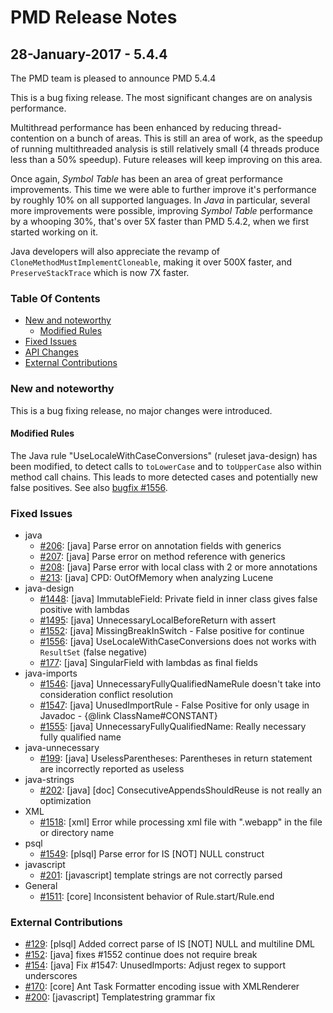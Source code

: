 # PMD Release Notes

## 28-January-2017 - 5.4.4

The PMD team is pleased to announce PMD 5.4.4

This is a bug fixing release. The most significant changes are on analysis performance.

Multithread performance has been enhanced by reducing thread-contention on a
bunch of areas. This is still an area of work, as the speedup of running
multithreaded analysis is still relatively small (4 threads produce less
than a 50% speedup). Future releases will keep improving on this area.

Once again, *Symbol Table* has been an area of great performance improvements.
This time we were able to further improve it's performance by roughly 10% on all
supported languages. In *Java* in particular, several more improvements were possible,
improving *Symbol Table* performance by a whooping 30%, that's over 5X faster
than PMD 5.4.2, when we first started working on it.

Java developers will also appreciate the revamp of `CloneMethodMustImplementCloneable`,
making it over 500X faster, and `PreserveStackTrace` which is now 7X faster.

### Table Of Contents

* [New and noteworthy](#New_and_noteworthy)
    * [Modified Rules](#Modified_Rules)
* [Fixed Issues](#Fixed_Issues)
* [API Changes](#API_Changes)
* [External Contributions](#External_Contributions)

### New and noteworthy

This is a bug fixing release, no major changes were introduced.

#### Modified Rules

The Java rule "UseLocaleWithCaseConversions" (ruleset java-design) has been modified, to detect calls
to `toLowerCase` and to `toUpperCase` also within method call chains. This leads to more detected cases
and potentially new false positives.
See also [bugfix #1556](https://sourceforge.net/p/pmd/bugs/1556/).


### Fixed Issues

*   java
    *   [#206](https://github.com/pmd/pmd/issues/206): \[java] Parse error on annotation fields with generics
    *   [#207](https://github.com/pmd/pmd/issues/207): \[java] Parse error on method reference with generics
    *   [#208](https://github.com/pmd/pmd/issues/208): \[java] Parse error with local class with 2 or more annotations
    *   [#213](https://github.com/pmd/pmd/issues/213): \[java] CPD: OutOfMemory when analyzing Lucene
*   java-design
    *   [#1448](https://sourceforge.net/p/pmd/bugs/1448/): \[java] ImmutableField: Private field in inner class gives false positive with lambdas
    *   [#1495](https://sourceforge.net/p/pmd/bugs/1495/): \[java] UnnecessaryLocalBeforeReturn with assert
    *   [#1552](https://sourceforge.net/p/pmd/bugs/1552/): \[java] MissingBreakInSwitch - False positive for continue
    *   [#1556](https://sourceforge.net/p/pmd/bugs/1556/): \[java] UseLocaleWithCaseConversions does not works with `ResultSet` (false negative)
    *   [#177](https://github.com/pmd/pmd/issues/177): \[java] SingularField with lambdas as final fields
*   java-imports
    *   [#1546](https://sourceforge.net/p/pmd/bugs/1546/): \[java] UnnecessaryFullyQualifiedNameRule doesn't take into consideration conflict resolution
    *   [#1547](https://sourceforge.net/p/pmd/bugs/1547/): \[java] UnusedImportRule - False Positive for only usage in Javadoc - {@link ClassName#CONSTANT}
    *   [#1555](https://sourceforge.net/p/pmd/bugs/1555/): \[java] UnnecessaryFullyQualifiedName: Really necessary fully qualified name
*   java-unnecessary
    *   [#199](https://github.com/pmd/pmd/issues/199): \[java] UselessParentheses: Parentheses in return statement are incorrectly reported as useless
*   java-strings
    *   [#202](https://github.com/pmd/pmd/issues/202): \[java] \[doc] ConsecutiveAppendsShouldReuse is not really an optimization
*   XML
    *   [#1518](https://sourceforge.net/p/pmd/bugs/1518/): \[xml] Error while processing xml file with ".webapp" in the file or directory name
*   psql
    *   [#1549](https://sourceforge.net/p/pmd/bugs/1549/): \[plsql] Parse error for IS [NOT] NULL construct
*   javascript
    *   [#201](https://github.com/pmd/pmd/issues/201): \[javascript] template strings are not correctly parsed
*   General
    *   [#1511](https://sourceforge.net/p/pmd/bugs/1511/): \[core] Inconsistent behavior of Rule.start/Rule.end


### External Contributions

*   [#129](https://github.com/pmd/pmd/pull/129): \[plsql] Added correct parse of IS [NOT] NULL and multiline DML
*   [#152](https://github.com/pmd/pmd/pull/152): \[java] fixes #1552 continue does not require break
*   [#154](https://github.com/pmd/pmd/pull/154): \[java] Fix #1547: UnusedImports: Adjust regex to support underscores
*   [#170](https://github.com/pmd/pmd/pull/170): \[core] Ant Task Formatter encoding issue with XMLRenderer
*   [#200](https://github.com/pmd/pmd/pull/200): \[javascript] Templatestring grammar fix

